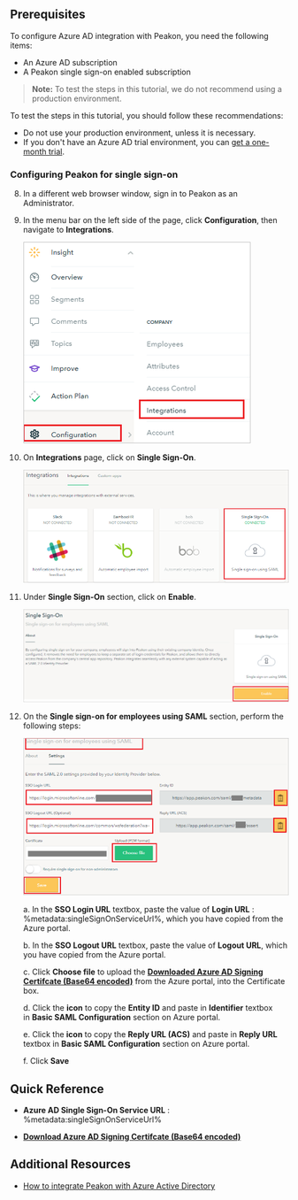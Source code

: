 ## Prerequisites

To configure Azure AD integration with Peakon, you need the following items:

- An Azure AD subscription
- A Peakon single sign-on enabled subscription

> **Note:**
> To test the steps in this tutorial, we do not recommend using a production environment.

To test the steps in this tutorial, you should follow these recommendations:

- Do not use your production environment, unless it is necessary.
- If you don't have an Azure AD trial environment, you can [get a one-month trial](https://azure.microsoft.com/pricing/free-trial/).

### Configuring Peakon for single sign-on

8. In a different web browser window, sign in to Peakon as an Administrator.

9. In the menu bar on the left side of the page, click **Configuration**, then navigate to **Integrations**.

	![The Config](./media/tutorial_peakon_config.png)

10. On **Integrations** page, click on **Single Sign-On**.

	![The Single](./media/tutorial_peakon_single.png)

11. Under **Single Sign-On** section, click on **Enable**.

	![The enable](./media/tutorial_peakon_enable.png)

12. On the **Single sign-on for employees using SAML** section, perform the following steps:

	![The saml](./media/tutorial_peakon_saml.png)

	a. In the **SSO Login URL** textbox, paste the value of **Login URL** : %metadata:singleSignOnServiceUrl%, which you have copied from the Azure portal.

	b. In the **SSO Logout URL** textbox, paste the value of **Logout URL**, which you have copied from the Azure portal.

	c. Click **Choose file** to upload the **[Downloaded Azure AD Signing Certifcate (Base64 encoded)](%metadata:certificateDownloadBase64Url%)** from the Azure portal, into the Certificate box.

	d. Click the **icon** to copy the **Entity ID** and paste in **Identifier** textbox in **Basic SAML Configuration** section on Azure portal.

	e. Click the **icon** to copy the **Reply URL (ACS)** and paste in **Reply URL** textbox in **Basic SAML Configuration** section on Azure portal.

	f. Click **Save**

## Quick Reference

* **Azure AD Single Sign-On Service URL** : %metadata:singleSignOnServiceUrl%

* **[Download Azure AD Signing Certifcate (Base64 encoded)](%metadata:certificateDownloadBase64Url%)**

## Additional Resources

* [How to integrate Peakon with Azure Active Directory](https://docs.microsoft.com/azure/active-directory/saas-apps/peakon-tutorial)
